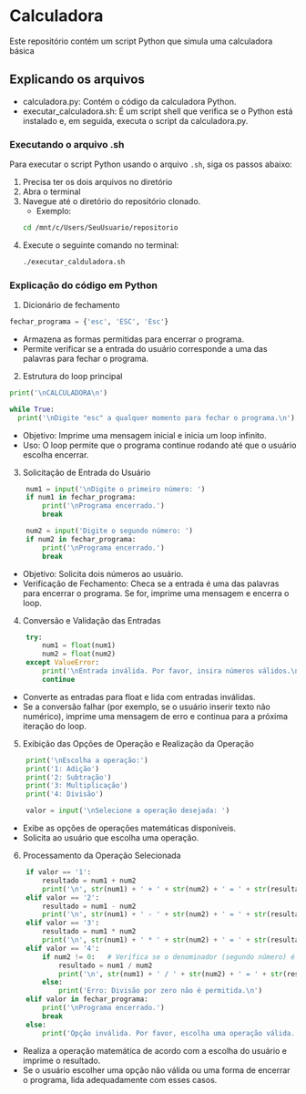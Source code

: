 # Calculadora

Este repositório contém um script Python que simula uma calculadora básica

## Explicando os arquivos

- calculadora.py: Contém o código da calculadora Python.
- executar_calculadora.sh: É um script shell que verifica se o Python está instalado e, em seguida, executa o script da calculadora.py.

### Executando o arquivo .sh

Para executar o script Python usando o arquivo `.sh`, siga os passos abaixo:

1. Precisa ter os dois arquivos no diretório
2. Abra o terminal
3. Navegue até o diretório do repositório clonado.
   - Exemplo:
   ```bash
   cd /mnt/c/Users/SeuUsuario/repositorio
5. Execute o seguinte comando no terminal:
   ```bash
   ./executar_calduladora.sh

### Explicação do código em Python

1. Dicionário de fechamento
```python
fechar_programa = {'esc', 'ESC', 'Esc'}
```
- Armazena as formas permitidas para encerrar o programa.
- Permite verificar se a entrada do usuário corresponde a uma das palavras para fechar o programa.

2. Estrutura do loop principal
  ```python
  print('\nCALCULADORA\n')
  
  while True:
    print('\nDigite "esc" a qualquer momento para fechar o programa.\n')
  ```
- Objetivo: Imprime uma mensagem inicial e inicia um loop infinito.
- Uso: O loop permite que o programa continue rodando até que o usuário escolha encerrar.

3. Solicitação de Entrada do Usuário
```python
    num1 = input('\nDigite o primeiro número: ')
    if num1 in fechar_programa:
        print('\nPrograma encerrado.')
        break

    num2 = input('Digite o segundo número: ')
    if num2 in fechar_programa:
        print('\nPrograma encerrado.')
        break
```
- Objetivo: Solicita dois números ao usuário.
- Verificação de Fechamento: Checa se a entrada é uma das palavras para encerrar o programa. Se for, imprime uma mensagem e encerra o loop.

4. Conversão e Validação das Entradas
```python
    try:
        num1 = float(num1)
        num2 = float(num2)
    except ValueError:
        print('\nEntrada inválida. Por favor, insira números válidos.\n')
        continue
```
- Converte as entradas para float e lida com entradas inválidas.
- Se a conversão falhar (por exemplo, se o usuário inserir texto não numérico), imprime uma mensagem de erro e continua para a próxima iteração do loop.

5. Exibição das Opções de Operação e Realização da Operação
```python
    print('\nEscolha a operação:')
    print('1: Adição')
    print('2: Subtração')
    print('3: Multiplicação')
    print('4: Divisão')

    valor = input('\nSelecione a operação desejada: ')
```
- Exibe as opções de operações matemáticas disponíveis.
- Solicita ao usuário que escolha uma operação.

6. Processamento da Operação Selecionada
```python
    if valor == '1':
        resultado = num1 + num2
        print('\n', str(num1) + ' + ' + str(num2) + ' = ' + str(resultado),'\n')
    elif valor == '2':
        resultado = num1 - num2
        print('\n', str(num1) + ' - ' + str(num2) + ' = ' + str(resultado),'\n')
    elif valor == '3':
        resultado = num1 * num2
        print('\n', str(num1) + ' * ' + str(num2) + ' = ' + str(resultado),'\n')
    elif valor == '4':
        if num2 != 0:   # Verifica se o denominador (segundo número) é zero
            resultado = num1 / num2
            print('\n', str(num1) + ' / ' + str(num2) + ' = ' + str(resultado),'\n')
        else:
            print('Erro: Divisão por zero não é permitida.\n')
    elif valor in fechar_programa:
        print('\nPrograma encerrado.')
        break
    else:
        print('Opção inválida. Por favor, escolha uma operação válida.')
```
- Realiza a operação matemática de acordo com a escolha do usuário e imprime o resultado.
- Se o usuário escolher uma opção não válida ou uma forma de encerrar o programa, lida adequadamente com esses casos.

